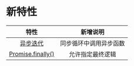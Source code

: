 # 新特性

|特性|新增说明|
|:---:|:---:|
|[异步迭代](./new1.md)|同步循环中调用异步函数|
|[Promise.finally()](./new2.md)|允许指定最终逻辑|